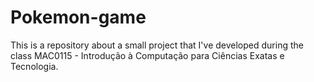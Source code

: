 # Pokemon-game
This is a repository about a small project that I've developed during the class MAC0115 - Introdução à Computação para Ciências Exatas e Tecnologia.
